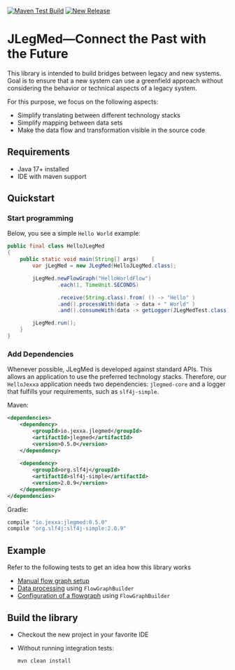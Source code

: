[![Maven Test Build](https://github.com/jexxa-projects/JLegMed/actions/workflows/mavenBuild.yml/badge.svg)](https://github.com/jexxa-projects/JLegMed/actions/workflows/mavenBuild.yml)
[![New Release](https://github.com/jexxa-projects/JLegMed/actions/workflows/newRelease.yml/badge.svg)](https://github.com/jexxa-projects/JLegMed/actions/workflows/newRelease.yml)

# JLegMed—Connect the Past with the Future

This library is intended to build bridges between legacy and new systems. Goal is to ensure that a new system can use a greenfield approach without considering the behavior or technical aspects of a legacy system.  

For this purpose, we focus on the following aspects:  
* Simplify translating between different technology stacks
* Simplify mapping between data sets 
* Make the data flow and transformation visible in the source code 


## Requirements

*   Java 17+ installed
*   IDE with maven support 


## Quickstart

### Start programming

Below, you see a simple ``Hello World`` example:

```java     
public final class HelloJLegMed
{
    public static void main(String[] args)    {
        var jLegMed = new JLegMed(HelloJLegMed.class);

        jLegMed.newFlowGraph("HelloWorldFlow")
                .each(1, TimeUnit.SECONDS)

                .receive(String.class).from( () -> "Hello" )
                .and().processWith(data -> data + " World" )
                .and().consumeWith(data -> getLogger(JLegMedTest.class).info(data));

        jLegMed.run();
    }
}
```    

### Add Dependencies
Whenever possible, JLegMed is developed against standard APIs. This allows an application to use the preferred
technology stacks. Therefore, our `HelloJexxa` application needs two dependencies: `jlegmed-core` and a logger that fulfills
your requirements, such as `slf4j-simple`.

Maven:
```xml
<dependencies>
    <dependency>
        <groupId>io.jexxa.jlegmed</groupId>
        <artifactId>jlegmed</artifactId>
        <version>0.5.0</version>
    </dependency>
    
    <dependency>
        <groupId>org.slf4j</groupId>
        <artifactId>slf4j-simple</artifactId>
        <version>2.0.9</version>
    </dependency>
</dependencies>
```

Gradle:

```groovy
compile "io.jexxa:jlegmed:0.5.0"
compile "org.slf4j:slf4j-simple:2.0.9"
``` 

## Example 

Refer to the following tests to get an idea how this library works
* [Manual flow graph setup](src/test/java/io/jexxa/jlegmed/core/flowgraph/ManualFlowgraphTest.java) 
* [Data processing](src/test/java/io/jexxa/jlegmed/core/flowgraph/FlowGraphBuilderTest.java) using `FlowGraphBuilder`
* [Configuration of a flowgraph](src/test/java/io/jexxa/jlegmed/core/flowgraph/FlowGraphBuilderConfigurationTest.java) using `FlowGraphBuilder`


## Build the library

*   Checkout the new project in your favorite IDE

*   Without running integration tests:
    ```shell
    mvn clean install 
    ```


